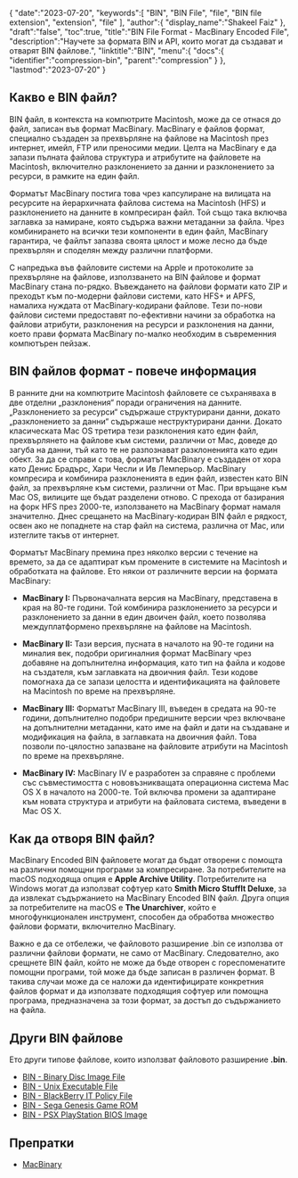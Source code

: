 {
   "date":"2023-07-20",
   "keywords":[
      "BIN",
      "BIN File",
      "file",
      "BIN file extension",
      "extension",
      "file"
   ],
   "author":{
      "display_name":"Shakeel Faiz"
   },
   "draft":"false",
   "toc":true,
   "title":"BIN File Format - MacBinary Encoded File",
   "description":"Научете за формата BIN и API, които могат да създават и отварят BIN файлове.",
   "linktitle":"BIN",
   "menu":{
      "docs":{
         "identifier":"compression-bin",
         "parent":"compression"
      }
   },
   "lastmod":"2023-07-20"
}

## Какво е BIN файл?

BIN файл, в контекста на компютрите Macintosh, може да се отнася до файл, записан във формат MacBinary. MacBinary е файлов формат, специално създаден за прехвърляне на файлове на Macintosh през интернет, имейл, FTP или преносими медии. Целта на MacBinary е да запази пълната файлова структура и атрибутите на файловете на Macintosh, включително разклонението за данни и разклонението за ресурси, в рамките на един файл.

Форматът MacBinary постига това чрез капсулиране на вилицата на ресурсите на йерархичната файлова система на Macintosh (HFS) и разклонението на данните в компресиран файл. Той също така включва заглавка за намиране, която съдържа важни метаданни за файла. Чрез комбинирането на всички тези компоненти в един файл, MacBinary гарантира, че файлът запазва своята цялост и може лесно да бъде прехвърлян и споделян между различни платформи.

С напредъка във файловите системи на Apple и протоколите за прехвърляне на файлове, използването на BIN файлове и формат MacBinary стана по-рядко. Въвеждането на файлови формати като ZIP и преходът към по-модерни файлови системи, като HFS+ и APFS, намалиха нуждата от MacBinary-кодирани файлове. Тези по-нови файлови системи предоставят по-ефективни начини за обработка на файлови атрибути, разклонения на ресурси и разклонения на данни, което прави формата MacBinary по-малко необходим в съвременния компютърен пейзаж.

## BIN файлов формат - повече информация

В ранните дни на компютрите Macintosh файловете се съхраняваха в две отделни „разклонения“ поради ограничения на данните. „Разклонението за ресурси“ съдържаше структурирани данни, докато „разклонението за данни“ съдържаше неструктурирани данни. Докато класическата Mac OS третира тези разклонения като един файл, прехвърлянето на файлове към системи, различни от Mac, доведе до загуба на данни, тъй като те не разпознават разклоненията като един обект. За да се справи с това, форматът MacBinary е създаден от хора като Денис Брадърс, Хари Чесли и Ив Лемперьор. MacBinary компресира и комбинира разклоненията в един файл, известен като BIN файл, за прехвърляне към системи, различни от Mac. При връщане към Mac OS, вилиците ще бъдат разделени отново. С прехода от базирания на форк HFS през 2000-те, използването на MacBinary формат намаля значително. Днес срещането на MacBinary-кодиран BIN файл е рядкост, освен ако не попаднете на стар файл на система, различна от Mac, или изтеглите такъв от интернет.

Форматът MacBinary премина през няколко версии с течение на времето, за да се адаптират към промените в системите на Macintosh и обработката на файлове. Ето някои от различните версии на формата MacBinary:

- **MacBinary I:** Първоначалната версия на MacBinary, представена в края на 80-те години. Той комбинира разклонението за ресурси и разклонението за данни в един двоичен файл, което позволява междуплатформено прехвърляне на файлове на Macintosh.

- **MacBinary II:** Тази версия, пусната в началото на 90-те години на миналия век, подобри оригиналния формат MacBinary чрез добавяне на допълнителна информация, като тип на файла и кодове на създателя, към заглавката на двоичния файл. Тези кодове помогнаха да се запази целостта и идентификацията на файловете на Macintosh по време на прехвърляне.

- **MacBinary III:** Форматът MacBinary III, въведен в средата на 90-те години, допълнително подобри предишните версии чрез включване на допълнителни метаданни, като име на файл и дати на създаване и модификация на файла, в заглавката на двоичния файл. Това позволи по-цялостно запазване на файловите атрибути на Macintosh по време на прехвърляне.

- **MacBinary IV:** MacBinary IV е разработен за справяне с проблеми със съвместимостта с нововъзникващата операционна система Mac OS X в началото на 2000-те. Той включва промени за адаптиране към новата структура и атрибути на файловата система, въведени в Mac OS X.

## Как да отворя BIN файл?

MacBinary Encoded BIN файловете могат да бъдат отворени с помощта на различни помощни програми за компресиране. За потребителите на macOS подходяща опция е **Apple Archive Utility**. Потребителите на Windows могат да използват софтуер като **Smith Micro StuffIt Deluxe**, за да извлекат съдържанието на MacBinary Encoded BIN файл. Друга опция за потребителите на macOS е **The Unarchiver**, който е многофункционален инструмент, способен да обработва множество файлови формати, включително MacBinary.

Важно е да се отбележи, че файловото разширение .bin се използва от различни файлови формати, не само от MacBinary. Следователно, ако срещнете BIN файл, който не може да бъде отворен с гореспоменатите помощни програми, той може да бъде записан в различен формат. В такива случаи може да се наложи да идентифицирате конкретния файлов формат и да използвате подходящия софтуер или помощна програма, предназначена за този формат, за достъп до съдържанието на файла.

## Други BIN файлове

Ето други типове файлове, които използват файловото разширение **.bin**.

- [BIN - Binary Disc Image File](/disc-and-media/bin/)
- [BIN - Unix Executable File](/executable/bin/)
- [BIN - BlackBerry IT Policy File](/settings/bin/)
- [BIN - Sega Genesis Game ROM](/game/bin/)
- [BIN - PSX PlayStation BIOS Image](/game/bin-pcsx/)

## Препратки

* [MacBinary](https://en.wikipedia.org/wiki/MacBinary)
